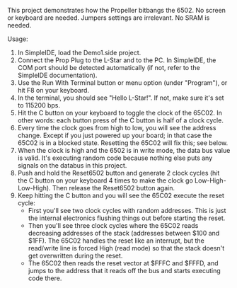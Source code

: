 This project demonstrates how the Propeller bitbangs the 6502.
No screen or keyboard are needed.
Jumpers settings are irrelevant.
No SRAM is needed.

Usage:
1. In SimpleIDE, load the Demo1.side project.
2. Connect the Prop Plug to the L-Star and to the PC. In SimpleIDE, the
   COM port should be detected automatically (if not, refer to the 
   SimpleIDE documentation).
3. Use the Run With Terminal button or menu option (under "Program"),
   or hit F8 on your keyboard.
4. In the terminal, you should see "Hello L-Star!". If not, make sure
   it's set to 115200 bps.
5. Hit the C button on your keyboard to toggle the clock of the 65C02.
   In other words: each button press of the C button is half of a clock
   cycle.
6. Every time the clock goes from high to low, you will see the address
   change. Except if you just powered up your board; in that case the
   65C02 is in a blocked state. Resetting the 65C02 will fix this;
   see below.
7. When the clock is high and the 6502 is in write mode, the data bus
   value is valid. It's executing random code because nothing else puts
   any signals on the databus in this project.
8. Push and hold the Reset6502 button and generate 2 clock cycles (hit
   the C button on your keyboard 4 times to make the clock go
   Low-High-Low-High). Then release the Reset6502 button again.
9. Keep hitting the C button and you will see the 65C02 execute the
   reset cycle:
   - First you'll see two clock cycles with random addresses.
     This is just the internal electronics flushing things out before
     starting the reset.
   - Then you'll see three clock cycles where the 65C02 reads decreasing
     addresses of the stack (addresses between $100 and $1FF). The 65C02
     handles the reset like an interrupt, but the read/write line is
     forced High (read mode) so that the stack doesn't get overwritten
     during the reset.
   - The 65C02 then reads the reset vector at $FFFC and $FFFD, and
     jumps to the address that it reads off the bus and starts executing
     code there.

